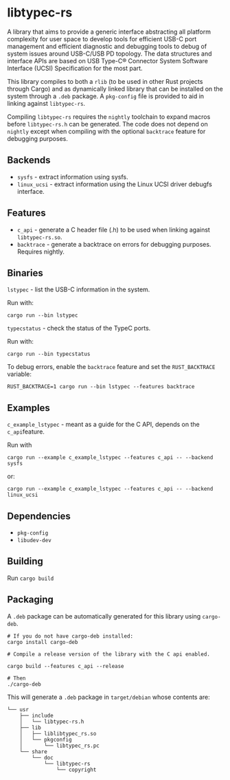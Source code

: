 # libtypec-rs

A library that aims to provide a generic interface abstracting all platform
complexity for user space to develop tools for efficient USB-C port management
and efficient diagnostic and debugging tools to debug of system issues around
USB-C/USB PD topology. The data structures and interface APIs are based on USB
Type-C® Connector System Software Interface (UCSI) Specification for the most
part.

This library compiles to both a `rlib` (to be used in other Rust projects through
Cargo) and as dynamically linked library that can be installed on the system
through a `.deb` package. A `pkg-config` file is provided to aid in linking
against `libtypec-rs`.

Compiling `libtypec-rs` requires the `nightly` toolchain to expand macros before
`libtypec-rs.h` can be generated. The code does not depend on `nightly` except
when compiling with the optional `backtrace` feature for debugging purposes.

## Backends
* `sysfs` - extract information using sysfs.
* `linux_ucsi` - extract information using the Linux UCSI driver debugfs interface.

## Features
* `c_api` - generate a C header file (.h) to be used when linking against `libtypec-rs.so`.
* `backtrace` - generate a backtrace on errors for debugging purposes. Requires nightly.

## Binaries
`lstypec` - list the USB-C information in the system.

Run with:

```
cargo run --bin lstypec
```


`typecstatus` - check the status of the TypeC ports.

Run with:

```
cargo run --bin typecstatus
```

To debug errors, enable the `backtrace` feature and set the `RUST_BACKTRACE` variable:

```
RUST_BACKTRACE=1 cargo run --bin lstypec --features backtrace
```

## Examples
`c_example_lstypec` - meant as a guide for the C API, depends on the `c_api`feature.

Run with
```
cargo run --example c_example_lstypec --features c_api -- --backend sysfs
```

or:

```
cargo run --example c_example_lstypec --features c_api -- --backend linux_ucsi
```

## Dependencies
- `pkg-config`
-  `libudev-dev`


## Building
Run `cargo build`

## Packaging

A `.deb` package can be automatically generated for this library using `cargo-deb`.

```
# If you do not have cargo-deb installed:
cargo install cargo-deb

# Compile a release version of the library with the C api enabled.

cargo build --features c_api --release

# Then
./cargo-deb
```

This will generate a `.deb` package in `target/debian` whose contents are:
```
└── usr
    ├── include
    │   └── libtypec-rs.h
    ├── lib
    │   ├── liblibtypec_rs.so
    │   └── pkgconfig
    │       └── libtypec_rs.pc
    └── share
        └── doc
            └── libtypec-rs
                └── copyright
```
